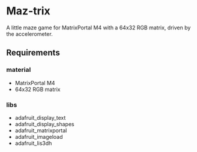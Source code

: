 # Maz-trix
A little maze game for MatrixPortal M4 with a 64x32 RGB matrix, driven by the accelerometer.


## Requirements 

### material

* MatrixPortal M4
* 64x32 RGB matrix

### libs

* adafruit_display_text
* adafruit_display_shapes
* adafruit_matrixportal
* adafruit_imageload
* adafruit_lis3dh


